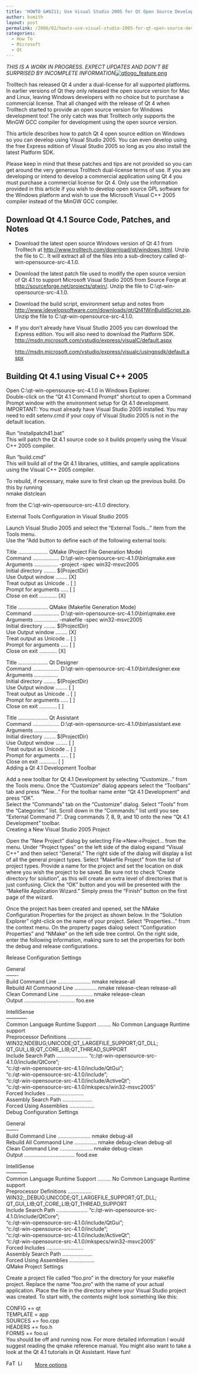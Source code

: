 ```yaml
---
title: 'HOWTO &#8211; Use Visual Studio 2005 for Qt Open Source Development'
author: bsmith
layout: post
permalink: /2006/02/howto-use-visual-studio-2005-for-qt-open-source-development/
categories:
  - How To
  - Microsoft
  - Qt
---
```

*THIS IS A WORK IN PROGRESS. EXPECT UPDATES AND DON’T BE SURPRISED BY INCOMPLETE INFORMATION*<span class="alignright"><a target="_blank" href="http://www.trolltech.com"><img src="http://idvlpsw.files.wordpress.com/2008/03/qt.png" alt="qtlogo_feature.png" border="0" /></a></span>

Trolltech has released Qt 4 under a dual-license for all supported platforms. In earlier versions of Qt they only released the open source version for Mac and Linux, leaving Windows developers with no choice but to purchase a commercial license. That all changed with the release of Qt 4 when Trolltech started to provide an open source version for Windows development too! The only catch was that Trolltech only supports the MinGW GCC compiler for development using the open source version.

This article describes how to patch Qt 4 open source edition on Windows so you can develop using Visual Studio 2005. You can even develop using the free Express edition of Visual Studio 2005 so long as you also install the latest Platform SDK.

Please keep in mind that these patches and tips are not provided so you can get around the very generous Trolltech dual-license terms of use. If you are developing or intend to develop a commercial application using Qt 4 you must purchase a commercial license for Qt 4. Only use the information provided in this article if you wish to develop open source GPL software for the Windows platform and wish to use the Microsoft Visual C++ 2005 compiler instead of the MinGW GCC compiler.

## Download Qt 4.1 Source Code, Patches, and Notes

*   Download the latest open source Windows version of Qt 4.1 from Trolltech at http://www.trolltech.com/download/qt/windows.html. Unzip the file to C:\. It will extract all of the files into a sub-directory called qt-win-opensource-src-4.1.0.
*   Download the latest patch file used to modify the open source version of Qt 4.1 to support Microsoft Visual Studio 2005 from Source Forge at http://sourceforge.net/projects/qtwin/. Unzip the file to C:\qt-win-opensource-src-4.1.0.
*   Download the build script, environment setup and notes from http://www.idevelopsoftware.com/downloads/qt/Qt41WinBuildScript.zip. Unzip the file to C:\qt-win-opensource-src-4.1.0.
*   If you don’t already have Visual Studio 2005 you can download the Express edition. You will also need to download the Platform SDK. 
    http://msdn.microsoft.com/vstudio/express/visualC/default.aspx
    
    http://msdn.microsoft.com/vstudio/express/visualc/usingpsdk/default.aspx

## Building Qt 4.1 using Visual C++ 2005

Open C:\qt-win-opensource-src-4.1.0 in Windows Explorer.  
Double-click on the “Qt 4.1 Command Prompt” shortcut to open a Command Prompt window with the environment setup for Qt 4.1 development. IMPORTANT: You must already have Visual Studio 2005 installed. You may need to edit setenv.cmd if your copy of Visual Studio 2005 is not in the default location.

Run “installpatch41.bat”  
This will patch the Qt 4.1 source code so it builds properly using the Visual C++ 2005 compiler.

Run “build.cmd”  
This will build all of the Qt 4.1 libraries, utilities, and sample applications using the Visual C++ 2005 compiler.

To rebuild, if necessary, make sure to first clean up the previous build. Do this by running  
nmake distclean

from the C:\qt-win-opensource-src-4.1.0 directory.

External Tools Configuration in Visual Studio 2005

Launch Visual Studio 2005 and select the “External Tools…” item from the Tools menu.  
Use the “Add button to define each of the following external tools:

Title ……………….. QMake (Project File Generation Mode)  
Command ……………… D:\qt-win-opensource-src-4.1.0\bin\qmake.exe  
Arguments ……………. -project -spec win32-msvc2005  
Initial directory …….. $(ProjectDir)  
Use Output window …….. [X]  
Treat output as Unicode .. [ ]  
Prompt for arguments ….. [ ]  
Close on exit ………… [X]

Title ……………….. QMake (Makefile Generation Mode)  
Command ……………… D:\qt-win-opensource-src-4.1.0\bin\qmake.exe  
Arguments ……………. -makefile -spec win32-msvc2005  
Initial directory …….. $(ProjectDir)  
Use Output window …….. [X]  
Treat output as Unicode .. [ ]  
Prompt for arguments ….. [ ]  
Close on exit ………… [X]

Title ……………….. Qt Designer  
Command ……………… D:\qt-win-opensource-src-4.1.0\bin\designer.exe  
Arguments …………….  
Initial directory …….. $(ProjectDir)  
Use Output window …….. [ ]  
Treat output as Unicode .. [ ]  
Prompt for arguments ….. [ ]  
Close on exit ………… [ ]

Title ……………….. Qt Assistant  
Command ……………… D:\qt-win-opensource-src-4.1.0\bin\assistant.exe  
Arguments …………….  
Initial directory …….. $(ProjectDir)  
Use Output window …….. [ ]  
Treat output as Unicode .. [ ]  
Prompt for arguments ….. [ ]  
Close on exit ………… [ ]  
Adding a Qt 4.1 Development Toolbar

Add a new toolbar for Qt 4.1 Development by selecting “Customize…” from the Tools menu. Once the “Customize” dialog appears select the “Toolbars” tab and press “New…” For the toolbar name enter “Qt 4.1 Development” and press “OK”.  
Select the “Commands” tab on the “Customize” dialog. Select “Tools” from the “Categories:” list. Scroll down in the “Commands:” list until you see “External Command 7″. Drag commands 7, 8, 9, and 10 onto the new “Qt 4.1 Development” toolbar.  
Creating a New Visual Studio 2005 Project

Open the “New Project” dialog by selecting File->New->Project… from the menu. Under “Project types” on the left side of the dialog expand “Visual C++” and then select “General.” The right side of the dialog will display a list of all the general project types. Select “Makefile Project” from the list of project types. Provide a name for the project and set the location on disk where you wish the project to be saved. Be sure not to check “Create directory for solution”, as this will create an extra level of directories that is just confusing. Click the “OK” button and you will be presented with the “Makefile Application Wizard.” Simply press the “Finish” button on the first page of the wizard.

Once the project has been created and opened, set the NMake Configuration Properties for the project as shown below. In the “Solution Explorer” right-click on the name of your project. Select “Properties…” from the context menu. On the property pages dialog select “Configuration Properties” and “NMake” on the left side tree control. On the right side, enter the following information, making sure to set the properties for both the debug and release configurations.

Release Configuration Settings

General  
——-  
Build Command Line …………………. nmake release-all  
Rebuild All Commaond Line …………… nmake release-clean release-all  
Clean Command Line …………………. nmake release-clean  
Output ……………………………. foo.exe

IntelliSense  
————  
Common Language Runtime Support ……… No Common Language Runtime support  
Preprocessor Definitions ……………. WIN32;NDEBUG;UNICODE;QT\_LARGEFILE\_SUPPORT;QT_DLL;  
QT\_GUI\_LIB;QT\_CORE\_LIB;QT\_THREAD\_SUPPORT  
Include Search Path ………………… “c:/qt-win-opensource-src-4.1.0/include/QtCore”;  
“c:/qt-win-opensource-src-4.1.0/include/QtGui”;  
“c:/qt-win-opensource-src-4.1.0/include”;  
“c:/qt-win-opensource-src-4.1.0/include/ActiveQt”;  
“c:/qt-win-opensource-src-4.1.0/mkspecs/win32-msvc2005″  
Forced Includes …………………….  
Assembly Search Path ………………..  
Forced Using Assemblies ……………..  
Debug Configuration Settings

General  
——-  
Build Command Line …………………. nmake debug-all  
Rebuild All Commaond Line …………… nmake debug-clean debug-all  
Clean Command Line …………………. nmake debug-clean  
Output ……………………………. food.exe

IntelliSense  
————  
Common Language Runtime Support ……… No Common Language Runtime support  
Preprocessor Definitions ……………. WIN32;\_DEBUG;UNICODE;QT\_LARGEFILE\_SUPPORT;QT\_DLL;  
QT\_GUI\_LIB;QT\_CORE\_LIB;QT\_THREAD\_SUPPORT  
Include Search Path ………………… “c:/qt-win-opensource-src-4.1.0/include/QtCore”;  
“c:/qt-win-opensource-src-4.1.0/include/QtGui”;  
“c:/qt-win-opensource-src-4.1.0/include”;  
“c:/qt-win-opensource-src-4.1.0/include/ActiveQt”;  
“c:/qt-win-opensource-src-4.1.0/mkspecs/win32-msvc2005″  
Forced Includes …………………….  
Assembly Search Path ………………..  
Forced Using Assemblies ……………..  
QMake Project Settings

Create a project file called “foo.pro” in the directory for your makefile project. Replace the name “foo.pro” with the name of your actual application. Place the file in the directory where your Visual Studio project was created. To start with, the contents might look something like this:

CONFIG += qt  
TEMPLATE = app  
SOURCES += foo.cpp  
HEADERS += foo.h  
FORMS += foo.ui  
You should be off and running now. For more detailed information I would suggest reading the qmake reference manual. You might also want to take a look at the Qt 4.1 tutorials in Qt Assistant. Have fun!

<div class="addtoany_share_save_container">
  <div class="a2a_kit a2a_target addtoany_list" id="wpa2a_13">
    <a class="a2a_button_facebook" href="http://www.addtoany.com/add_to/facebook?linkurl=http%3A%2F%2Fwww.idevelopsoftware.com%2F2006%2F02%2Fhowto-use-visual-studio-2005-for-qt-open-source-development%2F&linkname=HOWTO%20%26%238211%3B%20Use%20Visual%20Studio%202005%20for%20Qt%20Open%20Source%20Development" title="Facebook" rel="nofollow" target="_blank"><img src="http://www.idevelopsoftware.com/wp-content/plugins/add-to-any/icons/facebook.png" width="16" height="16" alt="Facebook" /></a><a class="a2a_button_twitter" href="http://www.addtoany.com/add_to/twitter?linkurl=http%3A%2F%2Fwww.idevelopsoftware.com%2F2006%2F02%2Fhowto-use-visual-studio-2005-for-qt-open-source-development%2F&linkname=HOWTO%20%26%238211%3B%20Use%20Visual%20Studio%202005%20for%20Qt%20Open%20Source%20Development" title="Twitter" rel="nofollow" target="_blank"><img src="http://www.idevelopsoftware.com/wp-content/plugins/add-to-any/icons/twitter.png" width="16" height="16" alt="Twitter" /></a><a class="a2a_button_linkedin" href="http://www.addtoany.com/add_to/linkedin?linkurl=http%3A%2F%2Fwww.idevelopsoftware.com%2F2006%2F02%2Fhowto-use-visual-studio-2005-for-qt-open-source-development%2F&linkname=HOWTO%20%26%238211%3B%20Use%20Visual%20Studio%202005%20for%20Qt%20Open%20Source%20Development" title="LinkedIn" rel="nofollow" target="_blank"><img src="http://www.idevelopsoftware.com/wp-content/plugins/add-to-any/icons/linkedin.png" width="16" height="16" alt="LinkedIn" /></a><a class="a2a_dd addtoany_share_save" href="http://www.addtoany.com/share_save" style="background:url(http://www.idevelopsoftware.com/wp-content/plugins/add-to-any/favicon.png) no-repeat scroll 9px 0px !important;padding:0 0 0 30px;display:inline-block;height:16px;line-height:16px;vertical-align:middle">More options</a>
  </div>
</div>